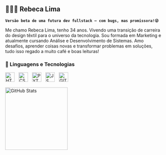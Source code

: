## 👩🏻‍💻 Rebeca Lima

**`Versão beta de uma futura dev fullstack — com bugs, mas promissora!😜`**

Me chamo Rebeca Lima, tenho 34 anos. Vivendo uma transição de carreira do design têxtil para o universo da tecnologia. Sou formada em Marketing e atualmente cursando Análise e Desenvolvimento de Sistemas. Amo desafios, aprender coisas novas e transformar problemas em soluções, tudo isso regado a muito café e boas leituras!

### 🤖 Linguagens e Tecnologias
<img 
    align="left" 
    alt="HTML"
    title="HTML" 
    width="30px" 
    style="padding-right: 10px;" 
    src="https://cdn.jsdelivr.net/gh/devicons/devicon@latest/icons/html5/html5-original.svg"
 />

 <img 
    align="left" 
    alt="CSS"
    title="CSS" 
    width="30px" 
    style="padding-right: 10px;" 
    src="https://cdn.jsdelivr.net/gh/devicons/devicon@latest/icons/css3/css3-original.svg"
 />

<img 
    align="left" 
    alt="PYTHON"
    title="PYTHON" 
    width="30px" 
    style="padding-right: 10px;" 
    src="https://cdn.jsdelivr.net/gh/devicons/devicon@latest/icons/python/python-original.svg" 
 />

 <img 
    align="left" 
    alt="JS"
    title="JAVASCRIPT" 
    width="30px" 
    style="padding-right: 10px;" 
    src="https://cdn.jsdelivr.net/gh/devicons/devicon@latest/icons/javascript/javascript-original.svg"          
 />

  <img 
    align="left" 
    alt="GIT"
    title="GIT" 
    width="30px" 
    style="padding-right: 10px;" 
    src="https://cdn.jsdelivr.net/gh/devicons/devicon@latest/icons/git/git-original.svg"         
 />

<br/>
<br/>

<p>
 
  <img 
      align="left" 
      alt="GitHub Stats" 
      height="200" 
      src="https://github-readme-stats.vercel.app/api/top-langs/?username=Rebecamelima&theme=dracula&layout=compact&custom_title=Tecnologias&langs_count=9" 
  />


          

          
          
          
 
          
          


